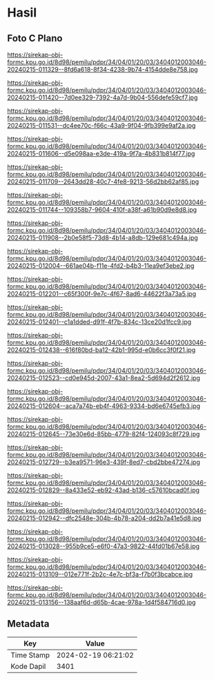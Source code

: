 # Hasil

## Foto C Plano

https://sirekap-obj-formc.kpu.go.id/8d98/pemilu/pdpr/34/04/01/20/03/3404012003046-20240215-011329--8fd6a618-8f34-4238-9b74-4154dde8e758.jpg

https://sirekap-obj-formc.kpu.go.id/8d98/pemilu/pdpr/34/04/01/20/03/3404012003046-20240215-011420--7d0ee329-7392-4a7d-9b04-556defe59cf7.jpg

https://sirekap-obj-formc.kpu.go.id/8d98/pemilu/pdpr/34/04/01/20/03/3404012003046-20240215-011531--dc4ee70c-f66c-43a9-9f04-9fb399e9af2a.jpg

https://sirekap-obj-formc.kpu.go.id/8d98/pemilu/pdpr/34/04/01/20/03/3404012003046-20240215-011606--d5e098aa-e3de-419a-9f7a-4b831b814f77.jpg

https://sirekap-obj-formc.kpu.go.id/8d98/pemilu/pdpr/34/04/01/20/03/3404012003046-20240215-011709--2643dd28-40c7-4fe8-9213-56d2bb62af85.jpg

https://sirekap-obj-formc.kpu.go.id/8d98/pemilu/pdpr/34/04/01/20/03/3404012003046-20240215-011744--109358b7-9604-410f-a38f-a61b90d9e8d8.jpg

https://sirekap-obj-formc.kpu.go.id/8d98/pemilu/pdpr/34/04/01/20/03/3404012003046-20240215-011908--2b0e58f5-73d8-4b14-a8db-129e681c494a.jpg

https://sirekap-obj-formc.kpu.go.id/8d98/pemilu/pdpr/34/04/01/20/03/3404012003046-20240215-012004--661ae04b-f11e-4fd2-b4b3-11ea9ef3ebe2.jpg

https://sirekap-obj-formc.kpu.go.id/8d98/pemilu/pdpr/34/04/01/20/03/3404012003046-20240215-012201--c65f300f-9e7c-4f67-8ad6-44622f3a73a5.jpg

https://sirekap-obj-formc.kpu.go.id/8d98/pemilu/pdpr/34/04/01/20/03/3404012003046-20240215-012401--c1a1dded-d91f-4f7b-834c-13ce20d1fcc9.jpg

https://sirekap-obj-formc.kpu.go.id/8d98/pemilu/pdpr/34/04/01/20/03/3404012003046-20240215-012438--616f80bd-ba12-42b1-995d-e0b6cc3f0f21.jpg

https://sirekap-obj-formc.kpu.go.id/8d98/pemilu/pdpr/34/04/01/20/03/3404012003046-20240215-012523--cd0e945d-2007-43a1-8ea2-5d694d2f2612.jpg

https://sirekap-obj-formc.kpu.go.id/8d98/pemilu/pdpr/34/04/01/20/03/3404012003046-20240215-012604--aca7a74b-eb4f-4963-9334-bd6e6745efb3.jpg

https://sirekap-obj-formc.kpu.go.id/8d98/pemilu/pdpr/34/04/01/20/03/3404012003046-20240215-012645--73e30e6d-85bb-4779-82f4-124093c8f729.jpg

https://sirekap-obj-formc.kpu.go.id/8d98/pemilu/pdpr/34/04/01/20/03/3404012003046-20240215-012729--b3ea9571-96e3-439f-8ed7-cbd2bbe47274.jpg

https://sirekap-obj-formc.kpu.go.id/8d98/pemilu/pdpr/34/04/01/20/03/3404012003046-20240215-012829--8a433e52-eb92-43ad-b136-c57610bcad0f.jpg

https://sirekap-obj-formc.kpu.go.id/8d98/pemilu/pdpr/34/04/01/20/03/3404012003046-20240215-012942--dfc2548e-304b-4b78-a204-dd2b7a41e5d8.jpg

https://sirekap-obj-formc.kpu.go.id/8d98/pemilu/pdpr/34/04/01/20/03/3404012003046-20240215-013028--955b9ce5-e6f0-47a3-9822-44fd01b67e58.jpg

https://sirekap-obj-formc.kpu.go.id/8d98/pemilu/pdpr/34/04/01/20/03/3404012003046-20240215-013109--012e771f-2b2c-4e7c-bf3a-f7b0f3bcabce.jpg

https://sirekap-obj-formc.kpu.go.id/8d98/pemilu/pdpr/34/04/01/20/03/3404012003046-20240215-013156--138aaf6d-d65b-4cae-978a-1d4f584716d0.jpg


## Metadata

| Key        | Value               |
| ---------- | ------------------- |
| Time Stamp | 2024-02-19 06:21:02 |
| Kode Dapil | 3401                |



